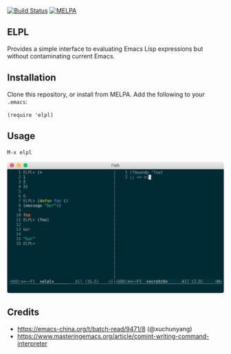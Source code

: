 [![Build Status](https://travis-ci.com/twlz0ne/elpl.svg?branch=master)](https://travis-ci.com/twlz0ne/elpl)
[![MELPA](https://melpa.org/packages/elpl-badge.svg)](https://melpa.org/#/elpl)

## ELPL

Provides a simple interface to evaluating Emacs Lisp expressions but without contaminating current Emacs.

## Installation

Clone this repository, or install from MELPA. Add the following to your `.emacs`:

```elisp
(require 'elpl)
```

## Usage

```
M-x elpl
```

<p float="left" align="center">
  <img src="/screenshot.png" />
</p>

## Credits

- https://emacs-china.org/t/batch-read/9471/8 (@xuchunyang)
- https://www.masteringemacs.org/article/comint-writing-command-interpreter 
